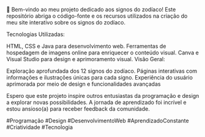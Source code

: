 🌟 Bem-vindo ao meu projeto dedicado aos signos do zodíaco! Este repositório abriga o código-fonte e os recursos utilizados na criação do meu site interativo sobre os signos do zodíaco.

Tecnologias Utilizadas:

HTML, CSS e Java para desenvolvimento web.
Ferramentas de hospedagem de imagens online para enriquecer o conteúdo visual.
Canva e Visual Studio para design e aprimoramento visual.
Visão Geral:

Exploração aprofundada dos 12 signos do zodíaco.
Páginas interativas com informações e ilustrações únicas para cada signo.
Experiência do usuário aprimorada por meio de design e funcionalidades avançadas


Espero que este projeto inspire outros entusiastas da programação e design a explorar novas possibilidades. A jornada de aprendizado foi incrível e estou ansioso(a) para receber feedback da comunidade.

#Programação #Design #DesenvolvimentoWeb #AprendizadoConstante #Criatividade #Tecnologia

